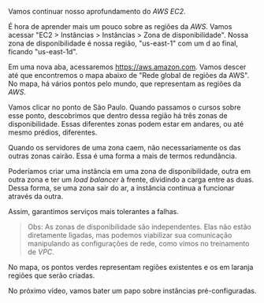 <div class="formattedText" data-external-links="">
                                <p>Vamos continuar nosso aprofundamento do <em>AWS EC2</em>.</p>
<p>É hora de aprender mais um pouco sobre as regiões da <em>AWS</em>. Vamos acessar "EC2 &gt; Instâncias &gt; Instâncias &gt; Zona de disponibilidade". Nossa zona de disponibilidade é nossa região, "us-east-1" com um d ao final, ficando "us-east-1d".</p>
<p>Em uma nova aba, acessaremos <a href="https://aws.amazon.com" rel="nofollow noopener" target="_blank">https://aws.amazon.com</a>. Vamos descer até que encontremos o mapa abaixo de "Rede global de regiões da AWS". No mapa, há vários pontos pelo mundo, que representam as regiões da <em>AWS</em>.</p>
<p>Vamos clicar no ponto de São Paulo. Quando passamos o cursos sobre esse ponto, descobrimos que dentro dessa região há três zonas de disponibilidade. Essas diferentes zonas podem estar em andares, ou até mesmo prédios, diferentes.</p>
<p>Quando os servidores de uma zona caem, não necessariamente os das outras zonas cairão. Essa é uma forma a mais de termos redundância. </p>
<p>Poderíamos criar uma instância em uma zona de disponibilidade, outra em outra zona e ter um <em>load balancer</em> à frente, dividindo a carga entre as duas. Dessa forma, se uma zona sair do ar, a instância continua a funcionar através da outra.</p>
<p>Assim, garantimos serviços mais tolerantes a falhas.</p>
<blockquote>
<p>Obs:
As zonas de disponibilidade são independentes. Elas não estão diretamente ligadas, mas podemos viabilizar sua comunicação manipulando as configurações de rede, como vimos no treinamento de <em>VPC</em>.</p>
</blockquote>
<p>No mapa, os pontos verdes representam regiões existentes e os em laranja regiões que serão criadas. </p>
<p>No próximo vídeo, vamos bater um papo sobre instâncias pré-configuradas.</p>
                        </div>